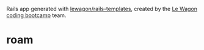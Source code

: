 Rails app generated with [lewagon/rails-templates](https://github.com/lewagon/rails-templates), created by the [Le Wagon coding bootcamp](https://www.lewagon.com) team.
# roam
